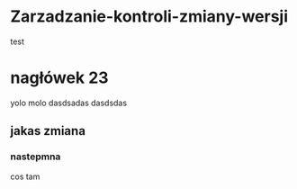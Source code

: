 # Zarzadzanie-kontroli-zmiany-wersji
test

# nagłówek 23

yolo molo
dasdsadas dasdsdas

## jakas zmiana 


### nastepmna

cos tam